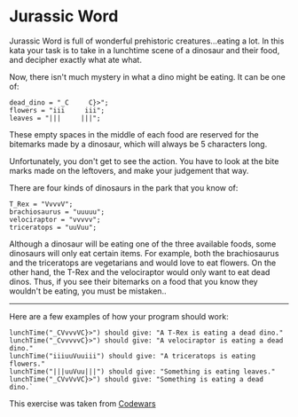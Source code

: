 # Jurassic Word

Jurassic Word is full of wonderful prehistoric creatures...eating a lot. In this kata your task is to take in a lunchtime scene of a dinosaur and their food, and decipher exactly what ate what.

Now, there isn't much mystery in what a dino might be eating. It can be one of:

```
dead_dino = "_C     C}>";
flowers = "iii     iii";
leaves = "|||     |||";
```
These empty spaces in the middle of each food are reserved for the bitemarks made by a dinosaur, which will always be 5 characters long.

Unfortunately, you don't get to see the action. You have to look at the bite marks made on the leftovers, and make your judgement that way.

There are four kinds of dinosaurs in the park that you know of:

```
T_Rex = "VvvvV"; 
brachiosaurus = "uuuuu";
velociraptor = "vvvvv";
triceratops = "uuVuu";
```

Although a dinosaur will be eating one of the three available foods, some dinosaurs will only eat certain items. For example, both the brachiosaurus and the triceratops are vegetarians and would love to eat flowers. On the other hand, the T-Rex and the velociraptor would only want to eat dead dinos. Thus, if you see their bitemarks on a food that you know they wouldn't be eating, you must be mistaken..

* * * *


Here are a few examples of how your program should work:

```
lunchTime("_CVvvvVC}>") should give: "A T-Rex is eating a dead dino."
lunchTime("_CvvvvvC}>") should give: "A velociraptor is eating a dead dino."
lunchTime("iiiuuVuuiii") should give: "A triceratops is eating flowers."
lunchTime("|||uuVuu|||") should give: "Something is eating leaves."
lunchTime("_CVvVvVC}>") should give: "Something is eating a dead dino.`
```


This exercise was taken from [Codewars](https://www.codewars.com/)


